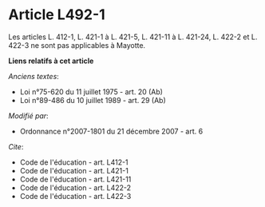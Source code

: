 # Article L492-1

Les articles L. 412-1, L. 421-1 à L. 421-5, L. 421-11 à L. 421-24, L. 422-2 et L. 422-3 ne sont pas applicables à Mayotte.

**Liens relatifs à cet article**

_Anciens textes_:

  - Loi n°75-620 du 11 juillet 1975 - art. 20 (Ab)
  - Loi n°89-486 du 10 juillet 1989 - art. 29 (Ab)

_Modifié par_:

  - Ordonnance n°2007-1801 du 21 décembre 2007 - art. 6

_Cite_:

  - Code de l'éducation - art. L412-1
  - Code de l'éducation - art. L421-1
  - Code de l'éducation - art. L421-11
  - Code de l'éducation - art. L422-2
  - Code de l'éducation - art. L422-3
